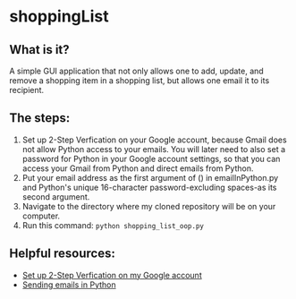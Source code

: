 # shoppingList
## What is it?
A simple GUI application that not only allows one to add, update, and remove a shopping item in a shopping list, but allows one email it to its recipient.

## The steps:
1. Set up 2-Step Verfication on your Google account, because Gmail does not allow Python access to your emails. You will later need to also set a password for Python in your Google account settings, so that you can access your Gmail from Python and direct emails from Python.
2. Put your email address as the first argument of () in emailInPython.py and Python's unique 16-character password-excluding spaces-as its second argument.
3. Navigate to the directory where my cloned repository will be on your computer.
4. Run this command: ```python shopping_list_oop.py``` 



    
## Helpful resources:
- [Set up 2-Step Verfication on my Google  account](https://towardsdatascience.com/automate-sending-emails-with-gmail-in-python-449cc0c3c317) 
- [Sending emails in Python](https://realpython.com/python-send-email/)

